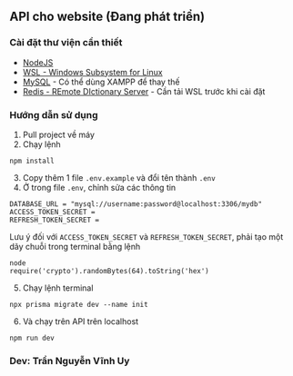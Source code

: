 ## API cho website (Đang phát triển)
### Cài đặt thư viện cần thiết 
- [NodeJS](https://nodejs.org/)
- [WSL - Windows Subsystem for Linux](https://learn.microsoft.com/en-us/windows/wsl/install)
- [MySQL](https://dev.mysql.com/downloads/mysql/) - Có thể dùng XAMPP để thay thế
- [Redis - REmote DIctionary Server](https://redis.io/docs/install/install-redis/install-redis-on-windows/) - Cần tải WSL trước khi cài đặt

### Hướng dẫn sử dụng
1. Pull project về máy
2. Chạy lệnh
```
npm install
```
3. Copy thêm 1 file `.env.example` và đổi tên thành `.env`
4. Ở trong file `.env`, chỉnh sửa các thông tin
```
DATABASE_URL = "mysql://username:password@localhost:3306/mydb"
ACCESS_TOKEN_SECRET =
REFRESH_TOKEN_SECRET = 
```
Lưu ý đối với `ACCESS_TOKEN_SECRET` và `REFRESH_TOKEN_SECRET`, phải tạo một dãy chuỗi trong terminal bằng lệnh
```
node
require('crypto').randomBytes(64).toString('hex')
```
5. Chạy lệnh terminal
```
npx prisma migrate dev --name init
```
6. Và chạy trên API trên localhost
```
npm run dev
```
### Dev: Trần Nguyễn Vĩnh Uy